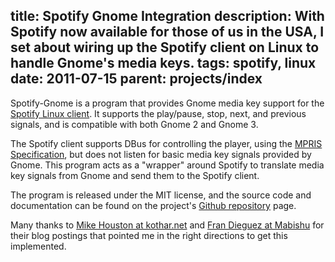 title: Spotify Gnome Integration
description: With Spotify now available for those of us in the USA, I set about wiring up the Spotify client on Linux to handle Gnome's media keys.
tags: spotify, linux
date: 2011-07-15
parent: projects/index
---

Spotify-Gnome is a program that provides Gnome media key support for the
[Spotify Linux client](http://www.spotify.com/us/download/previews/).
It supports the play/pause, stop, next, and previous signals, and is compatible with
both Gnome 2 and Gnome 3.

The Spotify client supports DBus for controlling the player, using the
[MPRIS Specification](http://www.mpris.org/2.1/spec/), but does not listen for basic
media key signals provided by Gnome.  This program acts as a "wrapper" around Spotify
to translate media key signals from Gnome and send them to the Spotify client.


The program is released under the MIT license, and the source code and documentation can be
found on the project's [Github repository](https://github.com/jreese/spotify-gnome) page.

Many thanks to [Mike Houston at kothar.net](http://kothar.net/index.php/blog/30-spotifydbus)
and [Fran Dieguez at Mabishu](http://www.mabishu.com/blog/2010/11/15/playing-with-d-bus-interface-of-spotify-for-linux/)
for their blog postings that pointed me in the right directions to get this implemented.

